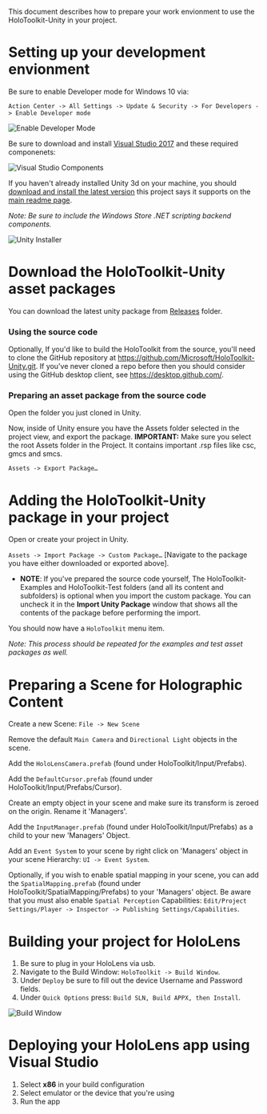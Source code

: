 This document describes how to prepare your work envionment to use the HoloToolkit-Unity in your project.

# Setting up your development envionment
Be sure to enable Developer mode for Windows 10 via:

`Action Center -> All Settings -> Update & Security -> For Developers -> Enable Developer mode`

![Enable Developer Mode](/External/ReadMeImages/EnableDevModeWin10.PNG "Enable Developer Mode for Windows 10")

Be sure to download and install [Visual Studio 2017](https://www.visualstudio.com/vs/) and these required componenets:

![Visual Studio Components](/External/ReadMeImages/VisualStudioComponents.PNG)

If you haven't already installed Unity 3d on your machine, you should [download and install the latest version](https://unity3d.com/get-unity/download/archive) this project says it supports on the [main readme page](/README.md).

_Note: Be sure to include the Windows Store .NET scripting backend components._

![Unity Installer](/External/ReadMeImages/UnityInstaller.PNG "Unity Installer")

# Download the HoloToolkit-Unity asset packages
You can download the latest unity package from [Releases](https://github.com/Microsoft/HoloToolkit-Unity/releases) folder.

### Using the source code
Optionally, If you'd like to build the HoloToolkit from the source, you'll need to clone the GitHub repository at https://github.com/Microsoft/HoloToolkit-Unity.git. If you've never cloned a repo before then you should consider using the GitHub desktop client, see https://desktop.github.com/.

### Preparing an asset package from the source code

Open the folder you just cloned in Unity.

Now, inside of Unity ensure you have the Assets folder selected in the project view, and export the package. **IMPORTANT:** Make sure you select the root Assets folder in the Project. It contains important .rsp files like csc, gmcs and smcs.

`Assets -> Export Package…`

# Adding the HoloToolkit-Unity package in your project

Open or create your project in Unity.

`Assets -> Import Package -> Custom Package…` [Navigate to the package 
you have either downloaded or exported above].

- **NOTE**: If you've prepared the source code yourself, The HoloToolkit-Examples and HoloToolkit-Test folders (and all its content and subfolders) is optional when you import the custom package. You can uncheck it in the **Import Unity Package** window that shows all the contents of the package before performing the import.   

You should now have a `HoloToolkit` menu item.

_Note: This process should be repeated for the examples and test asset packages as well._

# Preparing a Scene for Holographic Content
Create a new Scene: `File -> New Scene`

Remove the default `Main Camera` and `Directional Light` objects in the scene.

Add the `HoloLensCamera.prefab` (found under HoloToolkit/Input/Prefabs).

Add the `DefaultCursor.prefab` (found under HoloToolkit/Input/Prefabs/Cursor).

Create an empty object in your scene and make sure its transform is zeroed on the origin.
Rename it 'Managers'.

Add the `InputManager.prefab` (found under HoloToolkit/Input/Prefabs) as a child to your new 'Managers' Object.

Add an `Event System` to your scene by right click on 'Managers' object in your scene Hierarchy: `UI -> Event System`.

Optionally, if you wish to enable spatial mapping in your scene, you can add the `SpatialMapping.prefab` (found under HoloToolkit/SpatialMapping/Prefabs) to your 'Managers' object.  Be aware that you must also enable `Spatial Perception` Capabilities: `Edit/Project Settings/Player -> Inspector -> Publishing Settings/Capabilities`.

# Building your project for HoloLens
 1. Be sure to plug in your HoloLens via usb.
 2. Navigate to the Build Window: `HoloToolkit -> Build Window`.
 3. Under `Deploy` be sure to fill out the device Username and Password fields.
 4. Under `Quick Options` press: `Build SLN, Build APPX, then Install`.

![Build Window](/External/ReadMeImages/BuildWindow.PNG)

# Deploying your HoloLens app using Visual Studio
 1. Select **x86** in your build configuration
 2. Select emulator or the device that you're using
 3. Run the app
